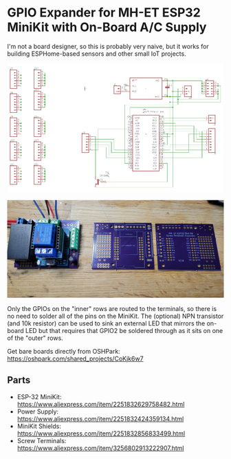 # GPIO Expander for MH-ET ESP32 MiniKit with On-Board A/C Supply

I'm not a board designer, so this is probably very naive, but it works for building ESPHome-based sensors
and other small IoT projects.

![Schematic](schematic.png)

![Boards](boards.jpg)

Only the GPIOs on the "inner" rows are routed to the terminals, so there is no need to solder all
of the pins on the MiniKit.
The (optional) NPN transistor (and 10k resistor) can be used to sink an external
LED that mirrors the on-board LED but that requires that GPIO2 be soldered through as it sits on
one of the "outer" rows.

Get bare boards directly from OSHPark: https://oshpark.com/shared_projects/CoKjk6w7

## Parts

* ESP-32 MiniKit: https://www.aliexpress.com/item/2251832629758482.html
* Power Supply: https://www.aliexpress.com/item/2251832424359134.html
* MiniKit Shields: https://www.aliexpress.com/item/2251832856833499.html
* Screw Terminals: https://www.aliexpress.com/item/3256802913222907.html
